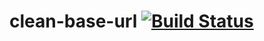 # clean-base-url [![Build Status](https://travis-ci.org/ember-cli/clean-base-url.svg)](https://travis-ci.org/ember-cli/clean-base-url)
